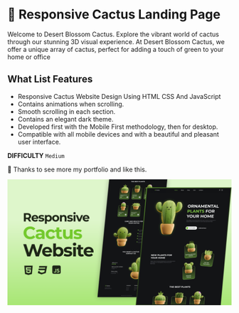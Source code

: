 # 🌵 Responsive Cactus Landing Page

Welcome to Desert Blossom Cactus.
Explore the vibrant world of cactus through our stunning 3D visual experience. At Desert Blossom Cactus, we offer a unique array of cactus, perfect for adding a touch of green to your home or office

## What List Features
- Responsive Cactus Website Design Using HTML CSS And JavaScript
- Contains animations when scrolling.
- Smooth scrolling in each section.
- Contains an elegant dark theme.
- Developed first with the Mobile First methodology, then for desktop.
- Compatible with all mobile devices and with a beautiful and pleasant user interface.

<b>DIFFICULTY</b>
`Medium`

💙 Thanks to see more my portfolio and like this.

![preview img](/preview.png)
